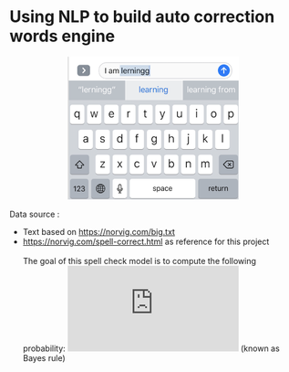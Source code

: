 # Using NLP to build auto correction words engine
<div style="width:image width px; font-size:100%; text-align:center;"><img src='auto-correct.png' alt="alternate text" width="width" height="height" style="width:300px;height:250px;" /></div>

Data source :
- Text based on https://norvig.com/big.txt
- https://norvig.com/spell-correct.html as reference for this project
<br><br>
The goal of this spell check model is to compute the following probability: ![equation](http://www.sciweavers.org/tex2img.php?eq=P%28w%7Cc%29%3D%20%5Cfrac%7BP%28w%7Cc%29%2AP%28c%29%7D%7BP%28w%29%7D%20&bc=White&fc=Black&im=jpg&fs=12&ff=arev&edit=0) (known as Bayes rule)
